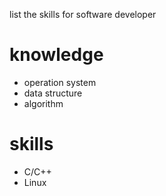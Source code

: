 list the skills for software developer

# knowledge
- operation system
- data structure
- algorithm

# skills
- C/C++
- Linux
